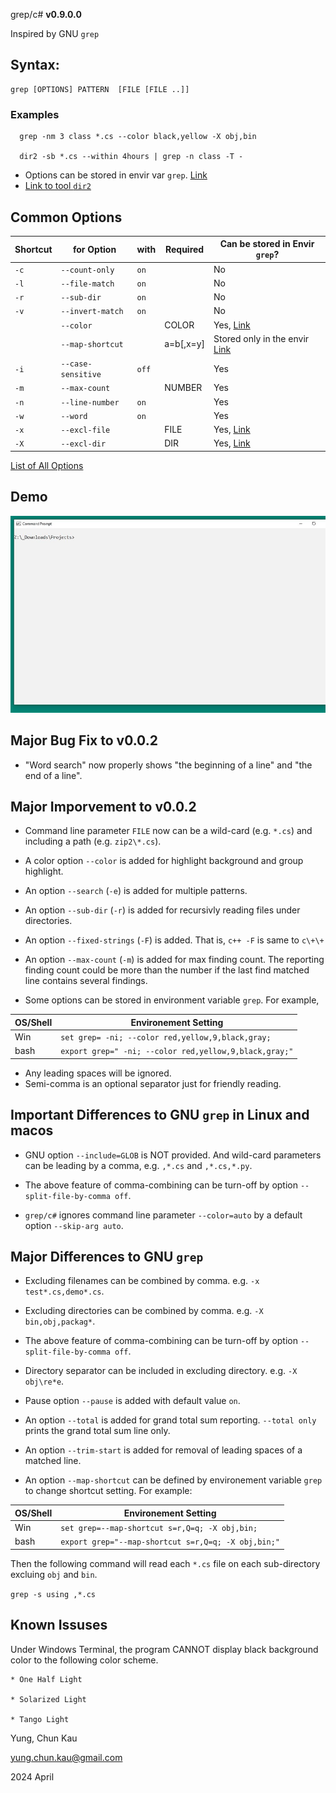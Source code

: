  grep/c#
**v0.9.0.0**

Inspired by GNU ```grep```

## Syntax:
```
grep [OPTIONS] PATTERN  [FILE [FILE ..]]

```

### Examples
```
  grep -nm 3 class *.cs --color black,yellow -X obj,bin

  dir2 -sb *.cs --within 4hours | grep -n class -T -
```

* Options can be stored in envir var ```grep```. [Link](https://github.com/ck-yung/grep/blob/master/docs/info-envir.md)
* [Link to tool ```dir2```](https://www.nuget.org/packages/dir2)

## Common Options
| Shortcut | for Option             | with         | Required  | Can be stored in Envir ```grep```?
| -------- | ----------             | ----         | --------  | ----------------------------------
| ```-c``` | ```--count-only```     | ```on```     |           | No
| ```-l``` | ```--file-match```     | ```on```     |           | No
| ```-r``` | ```--sub-dir```        | ```on```     |           | No
| ```-v``` | ```--invert-match```   | ```on```     |           | No
|          | ```--color```          |              | COLOR     | Yes, [Link](https://github.com/ck-yung/grep/blob/master/docs/info-color.md)
|          | ```--map-shortcut```   |              | a=b[,x=y] | Stored only in the envir [Link](https://github.com/ck-yung/grep/blob/master/docs/info-map-shortcut.md)
| ```-i``` | ```--case-sensitive``` | ```off```    |           | Yes
| ```-m``` | ```--max-count```      |              | NUMBER    | Yes
| ```-n``` | ```--line-number```    | ```on```     |           | Yes
| ```-w``` | ```--word```           | ```on```     |           | Yes
| ```-x``` | ```--excl-file```      |              | FILE      | Yes, [Link](https://github.com/ck-yung/grep/blob/master/docs/info-excl.md)
| ```-X``` | ```--excl-dir```       |              | DIR       | Yes, [Link](https://github.com/ck-yung/grep/blob/master/docs/info-excl.md)

[List of All Options](https://github.com/ck-yung/grep/blob/master/docs/info-all-options.md)

## Demo

![Color Feature](https://raw.githubusercontent.com/ck-yung/grep/master/images/help.gif)

## Major Bug Fix to v0.0.2

* "Word search" now properly shows "the beginning of a line" and "the end of a line".

## Major Imporvement to v0.0.2

* Command line parameter ```FILE``` now can be a wild-card (e.g. ```*.cs```) and including a path (e.g. ```zip2\*.cs```).

* A color option ```--color``` is added for highlight background and group highlight.

* An option ```--search``` (```-e```) is added for multiple patterns.

* An option ```--sub-dir``` (```-r```) is added for recursivly reading files under directories.

* An option ```--fixed-strings``` (```-F```) is added. That is, ```c++ -F``` is same to ```c\+\+```

* An option ```--max-count``` (```-m```) is added for max finding count. The reporting finding count could be more than the number if the last find matched line contains several findings.

* Some options can be stored in environment variable ```grep```. For example,

| OS/Shell  | Environement Setting |
| --------  | -------------------- |
| Win       | ```set grep= -ni; --color red,yellow,9,black,gray;``` |
| bash      | ```export grep=" -ni; --color red,yellow,9,black,gray;"``` |

* Any leading spaces will be ignored.
* Semi-comma is an optional separator just for friendly reading.


## Important Differences to GNU ```grep``` in Linux and macos

* GNU option ```--include=GLOB``` is NOT provided. And wild-card parameters can be leading by a comma, e.g. ```,*.cs``` and ```,*.cs,*.py```.

* The above feature of comma-combining can be turn-off by option ```--split-file-by-comma off```.

* ```grep/c#``` ignores command line parameter ```--color=auto``` by a default option ```--skip-arg auto```.

## Major Differences to GNU ```grep```

* Excluding filenames can be combined by comma. e.g. ```-x test*.cs,demo*.cs```.

* Excluding directories can be combined by comma. e.g. ```-X bin,obj,packag*```.

* The above feature of comma-combining can be turn-off by option ```--split-file-by-comma off```.

* Directory separator can be included in excluding directory. e.g. ```-X obj\re*e```.

* Pause option ```--pause``` is added with default value ```on```.

* An option ```--total``` is added for grand total sum reporting. ```--total only``` prints the grand total sum line only.

* An option ```--trim-start``` is added for removal of leading spaces of a matched line.

* An option ```--map-shortcut``` can be defined by environement variable ```grep``` to change shortcut setting. For example:

| OS/Shell  | Environement Setting |
| --------  | -------------------- |
| Win       | ```set grep=--map-shortcut s=r,Q=q; -X obj,bin;``` |
| bash      | ```export grep="--map-shortcut s=r,Q=q; -X obj,bin;"``` |

Then the following command will read each ```*.cs``` file on each sub-directory excluing ```obj``` and ```bin```.

```grep -s using ,*.cs```

## Known Issuses

Under Windows Terminal, the program CANNOT display black background color to the following color scheme.

    * One Half Light

    * Solarized Light

    * Tango Light

Yung, Chun Kau

<yung.chun.kau@gmail.com>

2024 April
